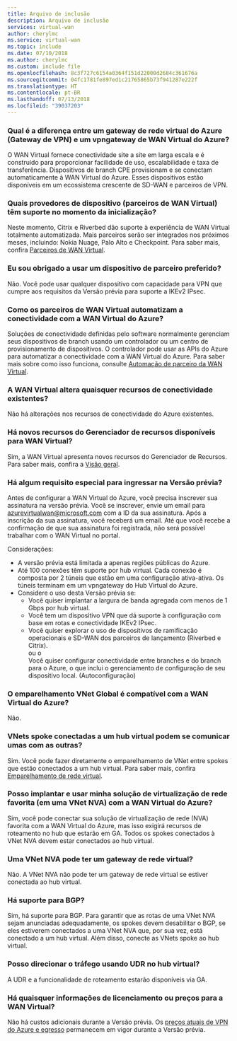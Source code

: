 ```yaml
---
title: Arquivo de inclusão
description: Arquivo de inclusão
services: virtual-wan
author: cherylmc
ms.service: virtual-wan
ms.topic: include
ms.date: 07/10/2018
ms.author: cherylmc
ms.custom: include file
ms.openlocfilehash: 8c3f727c6154a0364f151d22000d2684c361676a
ms.sourcegitcommit: 04fc1781fe897ed1c21765865b73f941287e222f
ms.translationtype: HT
ms.contentlocale: pt-BR
ms.lasthandoff: 07/13/2018
ms.locfileid: "39037203"
---
```

### <a name="what-is-the-difference-between-an-azure-virtual-network-gateway-vpn-gateway-and-an-azure-virtual-wan-vpngateway"></a>Qual é a diferença entre um gateway de rede virtual do Azure (Gateway de VPN) e um vpngateway de WAN Virtual do Azure?

O WAN Virtual fornece conectividade site a site em larga escala e é construído para proporcionar facilidade de uso, escalabilidade e taxa de transferência. Dispositivos de branch CPE provisionam e se conectam automaticamente à WAN Virtual do Azure. Esses dispositivos estão disponíveis em um ecossistema crescente de SD-WAN e parceiros de VPN.

### <a name="which-device-providers-virtual-wan-partners-are-supported-at-launch-time"></a>Quais provedores de dispositivo (parceiros de WAN Virtual) têm suporte no momento da inicialização? 

Neste momento, Citrix e Riverbed dão suporte à experiência de WAN Virtual totalmente automatizada. Mais parceiros serão ser integrados nos próximos meses, incluindo: Nokia Nuage, Palo Alto e Checkpoint. Para saber mais, confira [Parceiros de WAN Virtual](https://aka.ms/virtualwan).

### <a name="am-i-required-to-use-a-preferred-partner-device"></a>Eu sou obrigado a usar um dispositivo de parceiro preferido?

Não. Você pode usar qualquer dispositivo com capacidade para VPN que cumpre aos requisitos da Versão prévia para suporte a IKEv2 IPsec.

### <a name="how-do-virtual-wan-partners-automate-connectivity-with-azure-virtual-wan"></a>Como os parceiros de WAN Virtual automatizam a conectividade com a WAN Virtual do Azure?

Soluções de conectividade definidas pelo software normalmente gerenciam seus dispositivos de branch usando um controlador ou um centro de provisionamento de dispositivos. O controlador pode usar as APIs do Azure para automatizar a conectividade com a WAN Virtual do Azure. Para saber mais sobre como isso funciona, consulte [Automação de parceiro da WAN Virtual](../articles/virtual-wan/virtual-wan-configure-automation-providers.md).

### <a name="does-virtual-wan-change-any-existing-connectivity-features"></a>A WAN Virtual altera quaisquer recursos de conectividade existentes?   

Não há alterações nos recursos de conectividade do Azure existentes.

### <a name="are-there-new-resource-manager-resources-available-for-virtual-wan"></a>Há novos recursos do Gerenciador de recursos disponíveis para WAN Virtual?
  
Sim, a WAN Virtual apresenta novos recursos do Gerenciador de Recursos. Para saber mais, confira a [Visão geral](https://go.microsoft.com/fwlink/p/?LinkId=2004389).

### <a name="are-there-any-special-requirements-to-join-the-preview"></a>Há algum requisito especial para ingressar na Versão prévia? 

Antes de configurar a WAN Virtual do Azure, você precisa inscrever sua assinatura na versão prévia. Você se inscrever, envie um email para <azurevirtualwan@microsoft.com> com a ID da sua assinatura. Após a inscrição da sua assinatura, você receberá um email. Até que você recebe a confirmação de que sua assinatura foi registrada, não será possível trabalhar com o WAN Virtual no portal.

Considerações:

* A versão prévia está limitada a apenas regiões públicas do Azure.
* Até 100 conexões têm suporte por hub virtual. Cada conexão é composta por 2 túneis que estão em uma configuração ativa-ativa. Os túneis terminam em um vpngateway do Hub Virtual do Azure.
* Considere o uso desta Versão prévia se:
  * Você quiser implantar a largura de banda agregada com menos de 1 Gbps por hub virtual.
  * Você tem um dispositivo VPN que dá suporte à configuração com base em rotas e conectividade IKEv2 IPsec.
  * Você quiser explorar o uso de dispositivos de ramificação operacionais e SD-WAN dos parceiros de lançamento (Riverbed e Citrix).<br>ou o<br>Você quiser configurar conectividade entre branches e do branch para o Azure, o que inclui o gerenciamento de configuração de seu dispositivo local. (Autoconfiguração)

### <a name="is-global-vnet-peering-supported-with-azure-virtual-wan"></a>O emparelhamento VNet Global é compatível com a WAN Virtual do Azure? 

 Não.

### <a name="can-spoke-vnets-connected-to-a-virtual-hub-communicate-with-each-other"></a>VNets spoke conectadas a um hub virtual podem se comunicar umas com as outras?

Sim. Você pode fazer diretamente o emparelhamento de VNet entre spokes que estão conectados a um hub virtual. Para saber mais, confira [Emparelhamento de rede virtual](../articles/virtual-network/virtual-network-peering-overview.md).

### <a name="can-i-deploy-and-use-my-favorite-network-virtual-appliance-in-an-nva-vnet-with-azure-virtual-wan"></a>Posso implantar e usar minha solução de virtualização de rede favorita (em uma VNet NVA) com a WAN Virtual do Azure?

Sim, você pode conectar sua solução de virtualização de rede (NVA) favorita com a WAN Virtual do Azure, mas isso exigirá recursos de roteamento no hub que estarão em GA. Todos os spokes conectados à VNet NVA devem estar conectados ao hub virtual. 

### <a name="can-an-nva-vnet-have-a-virtual-network-gateway"></a>Uma VNet NVA pode ter um gateway de rede virtual?

Não. A VNet NVA não pode ter um gateway de rede virtual se estiver conectada ao hub virtual. 

### <a name="is-there-support-for-bgp"></a>Há suporte para BGP?

Sim, há suporte para BGP. Para garantir que as rotas de uma VNet NVA sejam anunciadas adequadamente, os spokes devem desabilitar o BGP, se eles estiverem conectados a uma VNet NVA que, por sua vez, está conectado a um hub virtual. Além disso, conecte as VNets spoke ao hub virtual.

### <a name="can-i-direct-traffic-using-udr-in-the-virtual-hub"></a>Posso direcionar o tráfego usando UDR no hub virtual?

A UDR e a funcionalidade de roteamento estarão disponíveis via GA.

### <a name="is-there-any-licensing-or-pricing-information-for-virtual-wan"></a>Há quaisquer informações de licenciamento ou preços para a WAN Virtual?
 
Não há custos adicionais durante a Versão prévia. Os [preços atuais de VPN do Azure e egresso](https://azure.microsoft.com/pricing/details/vpn-gateway/) permanecem em vigor durante a Versão prévia.
